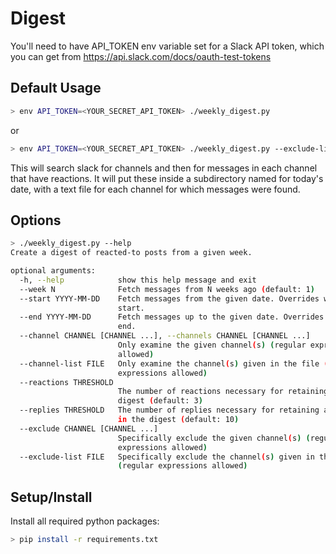 # Digest
You'll need to have API_TOKEN env variable set for a Slack API token, 
which you can get from https://api.slack.com/docs/oauth-test-tokens

## Default Usage

```bash
> env API_TOKEN=<YOUR_SECRET_API_TOKEN> ./weekly_digest.py
```
or
```bash
> env API_TOKEN=<YOUR_SECRET_API_TOKEN> ./weekly_digest.py --exclude-list ./default_exclude.txt
```

This will search slack for channels and then for messages in each 
channel that have reactions.  It will put these inside a subdirectory 
named for today's date, with a text file for each channel for which 
messages were found.

## Options

```bash
> ./weekly_digest.py --help
Create a digest of reacted-to posts from a given week.

optional arguments:
  -h, --help            show this help message and exit
  --week N              Fetch messages from N weeks ago (default: 1)
  --start YYYY-MM-DD    Fetch messages from the given date. Overrides week
                        start.
  --end YYYY-MM-DD      Fetch messages up to the given date. Overrides week
                        end.
  --channel CHANNEL [CHANNEL ...], --channels CHANNEL [CHANNEL ...]
                        Only examine the given channel(s) (regular expressions
                        allowed)
  --channel-list FILE   Only examine the channel(s) given in the file (regular
                        expressions allowed)
  --reactions THRESHOLD
                        The number of reactions necessary for retaining in the
                        digest (default: 3)
  --replies THRESHOLD   The number of replies necessary for retaining a thread
                        in the digest (default: 10)
  --exclude CHANNEL [CHANNEL ...]
                        Specifically exclude the given channel(s) (regular
                        expressions allowed)
  --exclude-list FILE   Specifically exclude the channel(s) given in the file
                        (regular expressions allowed)
```

## Setup/Install

Install all required python packages:

```bash
> pip install -r requirements.txt
```
